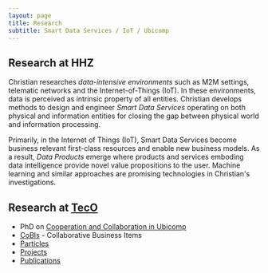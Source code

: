 ```yaml
---
layout: page
title: Research
subtitle: Smart Data Services / IoT / Ubicomp
---
```


## Research at HHZ

Christian researches *data-intensive environments* such as M2M settings, telematic networks and the Internet-of-Things (IoT). 
In these environments, data is perceived as intrinsic property of all entities. Christian develops methods to design and engineer *Smart Data Services* operating on both physical and information entities for closing the gap between physical world and information processing.

Primarily, in the Internet of Things (IoT), Smart Data Services become business relevant first-class resources and enable new business models. As a result, *Data Products* emerge where products and services emboding data intelligence provide novel value propositions to the user. Machine learning and similar approaches are promising technologies in Christian's investigations.

## Research at [TecO](http://www.teco.edu/~cdecker/)

* PhD on [Cooperation and Collaboration in Ubicomp](fccs/fccs.md)
* [CoBIs](cobis/cobis.md) - Collaborative Business Items
* [Particles](http://particle.teco.edu)
* [Projects](http://www.teco.edu/~cdecker/projects/)
* [Publications](http://www.teco.edu/~cdecker/pub/)

